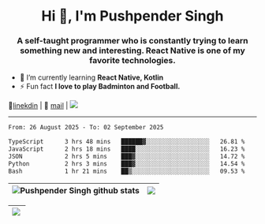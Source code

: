 <h1 align="center">Hi 👋, I'm Pushpender Singh</h1>
<h3 align="center">A self-taught programmer who is constantly trying to learn something new and interesting. React Native is one of my favorite technologies.</h3>

- 🌱 I’m currently learning **React Native, Kotlin**
- ⚡ Fun fact **I love to play Badminton and Football.**

👔[linekdin](https://www.linkedin.com/in/pushpender-singh-240061202/) | 📧 [mail](mailto:pushpendersingh694@gmail.com) | 
<a href="https://github.com/pushpender-singh-ap/pushpender-singh-ap">
    <img src="https://komarev.com/ghpvc/?username=pushpender-singh-ap&style=for-the-badge">
</a>


---

<!--START_SECTION:waka-->

```txt
From: 26 August 2025 - To: 02 September 2025

TypeScript      3 hrs 48 mins   ██████▓░░░░░░░░░░░░░░░░░░   26.81 %
JavaScript      2 hrs 18 mins   ████░░░░░░░░░░░░░░░░░░░░░   16.23 %
JSON            2 hrs 5 mins    ███▓░░░░░░░░░░░░░░░░░░░░░   14.72 %
Python          2 hrs 3 mins    ███▓░░░░░░░░░░░░░░░░░░░░░   14.54 %
Bash            1 hr 21 mins    ██▒░░░░░░░░░░░░░░░░░░░░░░   09.53 %
```

<!--END_SECTION:waka-->


| <a><img align="center" src="https://github-readme-stats-iota-ecru-15.vercel.app/api?username=pushpender-singh-ap&show_icons=true&include_all_commits=true&theme=buefy&hide_border=true" alt="Pushpender Singh github stats" /></a> | <a><img align="center" src="https://github-readme-stats-iota-ecru-15.vercel.app/api/top-langs/?username=pushpender-singh-ap&layout=compact&theme=buefy&hide_border=true" /></a> |
| ------------- | ------------- |

| <a> <img align="left" src="https://github-readme-streak-stats.herokuapp.com/?user=pushpender-singh-ap" /></br> </a> |
| ------------- |
